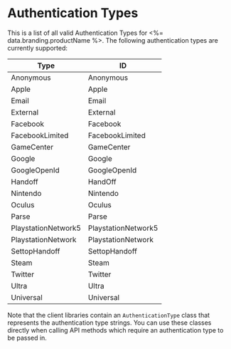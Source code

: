 # Authentication Types

This is a list of all valid Authentication Types for <%= data.branding.productName %>.  The following authentication types are currently supported:

Type | ID
-------- | ---
Anonymous | Anonymous
Apple | Apple
Email | Email
External | External
Facebook | Facebook
FacebookLimited | FacebookLimited
GameCenter | GameCenter
Google | Google
GoogleOpenId | GoogleOpenId
Handoff | HandOff
Nintendo | Nintendo
Oculus | Oculus
Parse | Parse
PlaystationNetwork5 | PlaystationNetwork5
PlaystationNetwork | PlaystationNetwork
SettopHandoff | SettopHandoff
Steam | Steam
Twitter | Twitter
Ultra | Ultra
Universal | Universal

Note that the client libraries contain an `AuthenticationType` class that represents the authentication type strings. You can use these classes directly when calling API methods which require an authentication type to be passed in.

